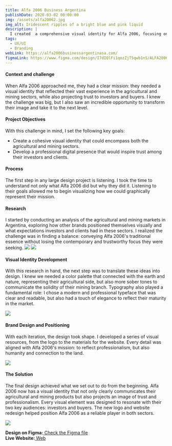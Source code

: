 ```yaml
---
title: Alfa 2006 Business Argentina
publishDate: 2020-03-02 00:00:00
img: /assets/alfa20062.jpg
img_alt: Iridescent ripples of a bright blue and pink liquid
description: |
  I created  a comprehensive visual identity for Alfa 2006, focusing on creating a clean and professional look that effectively communicates their range of agricultural products and services. My goal was to enhance their online credibility and build trust with both investors and buyers.
tags:
  - UX/UI
  - Branding
webLink: https://alfa2006businessargentinasa.com/
figmaLink: https://www.figma.com/design/I7dIQlFi1qozZjT5qwb1nS/ALFA2006?node-id=0-1&t=UElrv7hP1Up0F2Dt-1
---
```


#### Context and challenge

When Alfa 2006 approached me, they had a clear mission: they needed a visual identity that reflected their vast experience in the agricultural and mining sectors, while also projecting trust to investors and buyers. I knew the challenge was big, but I also saw an incredible opportunity to transform their image and take it to the next level.

#### Project Objectives

With this challenge in mind, I set the following key goals:

- Create a cohesive visual identity that could encompass both the agricultural and mining sectors.
- Develop a professional digital presence that would inspire trust among their investors and clients.

#### Process

The first step in any large design project is listening. I took the time to understand not only what Alfa 2006 did but why they did it. Listening to their goals allowed me to begin visualizing how we could graphically represent their mission.

#### Research

I started by conducting an analysis of the agricultural and mining markets in Argentina, exploring how other brands positioned themselves visually and what expectations investors and clients had in these sectors. I realized the challenge was in finding a balance: conveying Alfa 2006's traditional essence without losing the contemporary and trustworthy focus they were seeking.
<img class="mt-3" src="https://res.cloudinary.com/dcxejdzab/image/upload/v1737421225/marian_portfolio/w9ozdwgp9ouftcgwdeov.png">
<img class="w-full max-w-screen-md h-auto mx-auto my-5 rounded-none" src="https://res.cloudinary.com/dcxejdzab/image/upload/v1728254500/marian_portfolio/fuvlogu2u8vp8igrqoyi.png">

#### Visual Identity Development

With this research in hand, the next step was to translate these ideas into design. I knew we needed a color palette that connected with the earth and nature, representing their agricultural side, but also more sober tones to communicate the solidity of their mining branch. Typography also played a fundamental role: I chose a modern and professional typeface that was clear and readable, but also had a touch of elegance to reflect their maturity in the market.

<img src="https://res.cloudinary.com/dcxejdzab/image/upload/v1728254569/marian_portfolio/io6khuxrunwr25fklc9k.png">

#### Brand Design and Positioning

With each iteration, the design took shape. I developed a series of visual resources, from the logo to the materials for the website. Every detail was aligned with Alfa 2006's mission: to reflect professionalism, but also humanity and connection to the land.

<img src="https://res.cloudinary.com/dcxejdzab/image/upload/v1728254568/marian_portfolio/zpg8qqgthare3klypj2q.png">

#### The Solution

The final design achieved what we set out to do from the beginning. Alfa 2006 now has a visual identity that not only clearly communicates their agricultural and mining products but also projects an image of trust and professionalism. Every visual element was designed to resonate with their two key audiences: investors and buyers. The new logo and website redesign helped position Alfa 2006 as a reliable player in both sectors.

<img src="https://res.cloudinary.com/dcxejdzab/image/upload/v1728415208/marian_portfolio/ooqb971j1sf2drtmsvqt.jpg">

<strong>Design on Figma:</strong><a target="_blank" href="https://www.figma.com/design/I7dIQlFi1qozZjT5qwb1nS/ALFA2006?node-id=0-1&t=UElrv7hP1Up0F2Dt-1"> Check the Figma file</a><br>
<strong>Live Website:</strong><a target="_blank" href="https://alfa2006businessargentinasa.com/"> Web</a>
